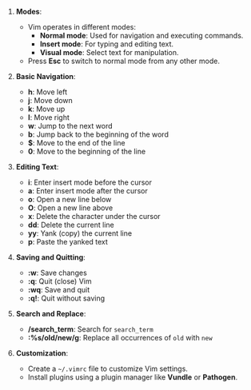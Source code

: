 
1. **Modes**:
   - Vim operates in different modes:
     - **Normal mode**: Used for navigation and executing commands.
     - **Insert mode**: For typing and editing text.
     - **Visual mode**: Select text for manipulation.
   - Press **Esc** to switch to normal mode from any other mode.

2. **Basic Navigation**:
   - **h**: Move left
   - **j**: Move down
   - **k**: Move up
   - **l**: Move right
   - **w**: Jump to the next word
   - **b**: Jump back to the beginning of the word
   - **$**: Move to the end of the line
   - **0**: Move to the beginning of the line

3. **Editing Text**:
   - **i**: Enter insert mode before the cursor
   - **a**: Enter insert mode after the cursor
   - **o**: Open a new line below
   - **O**: Open a new line above
   - **x**: Delete the character under the cursor
   - **dd**: Delete the current line
   - **yy**: Yank (copy) the current line
   - **p**: Paste the yanked text

4. **Saving and Quitting**:
   - **:w**: Save changes
   - **:q**: Quit (close) Vim
   - **:wq**: Save and quit
   - **:q!**: Quit without saving

5. **Search and Replace**:
   - **/search_term**: Search for `search_term`
   - **:%s/old/new/g**: Replace all occurrences of `old` with `new`

6. **Customization**:
   - Create a `~/.vimrc` file to customize Vim settings.
   - Install plugins using a plugin manager like **Vundle** or **Pathogen**.

